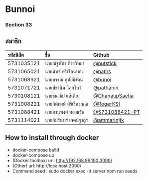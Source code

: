 # Bunnoi

### Section 33

## สมาชิก

| รหัสนิสิต | ชื่อ              | Github     |
|:---------- |:----------------------------- |:-------------------------------------------------------------------------------- |
| 5731035121 | นายณัฐภัทร กิระวิทยา     | [@nutstick](https://github.com/nutstick)         |
| 5731065021 | นายนัทธ์ ศรีเรือนทอง      | [@natns](https://github.com/natns)           |
| 5731068921 | นายบรรณ อุทัยธิรัตน์      | [@bunoi](https://github.com/bunoi)            |
| 5731071721 | นายปธานิน โลกโบว์       | [@pathanin](https://github.com/pathanin)        |
| 5730108121 | นายชนาธิป แซ่เตีย        | [@ChanatipSaetia](https://github.com/ChanatipSaetia)  |
| 5731008221 | นายกิติพงษ์ ศิริเรืองสกุล    | [@RogerKSI](https://github.com/RogerKSI)        |
| 5731088421 | นายภานุพงศ์ ทองธวัช     | [@5731088421-PT](https://github.com/5731088421-PT)    |
| 5731114021 | นายอัมรินทร์ เจตน์ฐากูร    | [@ammarinjtk](https://github.com/ammarinjtk)     |


## How to install through docker
 - docker-compose build
 - docker-compose up
 - (Docker toolbox) url: http://192.168.99.100:3000/
 - (Other) url: http://localhost:3000/
 - Command seed : sudo docker exec -it server npm run seeds 